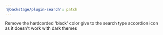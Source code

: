 ```yaml
---
'@backstage/plugin-search': patch
---
```


Remove the hardcorded 'black' color give to the search type accordion icon as it doesn't work with dark themes
